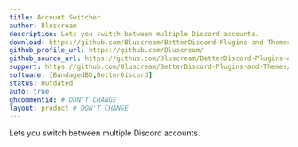 ```yaml
---
title: Account Switcher
author: Bluscream
description: Lets you switch between multiple Discord accounts.
download: https://github.com/Bluscream/BetterDiscord-Plugins-and-Themes/blob/indev/src/plugins/AccountSwitcher.plugin.js
github_profile_url: https://github.com/Bluscream/
github_source_url: https://github.com/Bluscream/BetterDiscord-Plugins-and-Themes/blob/indev/src/plugins/AccountSwitcher.plugin.js
support: https://github.com/Bluscream/BetterDiscord-Plugins-and-Themes/issues
software: [BandagedBD,BetterDiscord]
status: Outdated
auto: true
ghcommentid: # DON'T CHANGE
layout: product # DON'T CHANGE
---
```

Lets you switch between multiple Discord accounts.